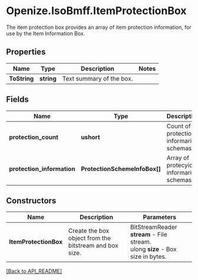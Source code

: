 # Openize.IsoBmff.ItemProtectionBox

The item protection box provides an array of item protection information, for use by the Item Information Box.

## Properties

Name | Type | Description | Notes
------------ | ------------- | ------------- | -------------
**ToString** | **string** | Text summary of the box. | 

## Fields

Name | Type | Description | Notes
------------ | ------------- | ------------- | -------------
**protection_count** | **ushort** | Count of protection informarion schemas. | 
**protection_information** | **ProtectionSchemeInfoBox[]** | Array of protecyion informarion schemas. | 

## Constructors

Name | Description | Parameters
------------ | ------------- | -------------
**ItemProtectionBox** | Create the box object from the bitstream and box size. | BitStreamReader <b>stream</b> - File stream.<br />ulong <b>size</b> - Box size in bytes.

[[Back to API_README]](API_README.md)